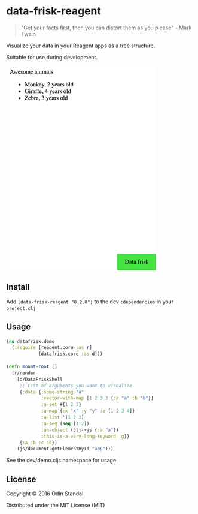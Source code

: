 # data-frisk-reagent

> "Get your facts first, then you can distort them as you please" - Mark Twain

Visualize your data in your Reagent apps as a tree structure.

Suitable for use during development.

<img src="data-frisk.gif">

## Install

Add `[data-frisk-reagent "0.2.0"]` to the dev `:dependencies` in your `project.clj`

## Usage

```clojure
(ns datafrisk.demo
  (:require [reagent.core :as r]
            [datafrisk.core :as d]))

(defn mount-root []
  (r/render
    [d/DataFriskShell
     ;; List of arguments you want to visualize
     {:data {:some-string "a"
             :vector-with-map [1 2 3 3 {:a "a" :b "b"}]
             :a-set #{1 2 3}
             :a-map {:x "x" :y "y" :z [1 2 3 4]}
             :a-list '(1 2 3)
             :a-seq (seq [1 2])
             :an-object (clj->js {:a "a"})
             :this-is-a-very-long-keyword :g}}
     {:a :b :c :d}]
    (js/document.getElementById "app")))
```

See the dev/demo.cljs namespace for usage

## License

Copyright © 2016 Odin Standal

Distributed under the MIT License (MIT)